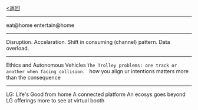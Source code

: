 [<返回](https://github.com/Jeremiah-Y/IFA2020/blob/master/IFA%202020%20%E6%8A%A5%E9%81%93%E8%AE%A1%E5%88%92/7%20IFA%20%E7%9C%8B%E5%B1%95%E6%97%A5%E7%A8%8B%E8%A7%84%E5%88%92.md)

---

eat@home 
entertain@home

---


Disruption. 
Accelaration. Shift in consuming (channel) pattern. 
Data overload. 

---
Ethics and Autonomous Vehicles
`The Trolley problems: one track or another when facing collision. `
how you align ur intentions matters more than the consequence

---
LG: Life's Good from home
A connected platform 
An ecosys goes beyond LG offerings 
more to see at virtual booth






